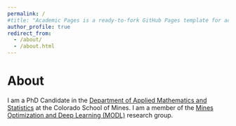```yaml
---
permalink: /
#title: "Academic Pages is a ready-to-fork GitHub Pages template for academic personal websites"
author_profile: true
redirect_from: 
  - /about/
  - /about.html
---
```



About
===
I am a PhD Candidate in the [Department of Applied Mathematics and Statistics](https://ams.mines.edu/) at the Colorado School of Mines. I am a member of the [Mines Optimization and Deep Learning (MODL)](https://ams.mines.edu/research/optimization-and-deep-learning/) research group.
